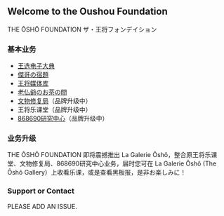 ## Welcome to the Oushou Foundation

THE ŌSHŌ FOUNDATION
ザ・王将フォンデイション

### 基本业务

- [王选电子大典](./OushouCorpus)
- [傑哥の宿題](./JiegeNoShyukudai)
- [王将媒体库](./OuShouMedia)
- [老仏爺のお茶の間](./Roufutsuya)
- [文物修复局](./BlackBorad)（品牌升级中）
- 王将乐课堂（品牌升级中）
- [868690研究中心](./868690)（品牌升级中）

### 业务升级

THE ŌSHŌ FOUNDATION 即将震撼推出 La Galerie Ôshô，整合原王将乐课堂、文物修复局、868690研究中心业务，届时您可在 La Galerie Ôshô (The Ôshô Gallery）上收看乐课，或是查看黑板报，是非お楽しみに！


### Support or Contact

PLEASE ADD AN ISSUE.
